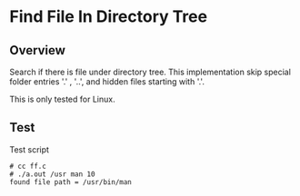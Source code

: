 # Find File In Directory Tree

## Overview 

   Search if there is file under directory tree.  This implementation skip special folder entries '.' , '..', and hidden files starting with '.'.  
   
   This is only tested for Linux.
   
## Test

Test script
```console
# cc ff.c
# ./a.out /usr man 10
found file path = /usr/bin/man
```
